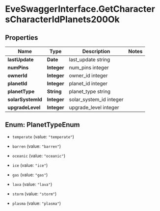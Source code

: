 # EveSwaggerInterface.GetCharactersCharacterIdPlanets200Ok

## Properties
Name | Type | Description | Notes
------------ | ------------- | ------------- | -------------
**lastUpdate** | **Date** | last_update string | 
**numPins** | **Integer** | num_pins integer | 
**ownerId** | **Integer** | owner_id integer | 
**planetId** | **Integer** | planet_id integer | 
**planetType** | **String** | planet_type string | 
**solarSystemId** | **Integer** | solar_system_id integer | 
**upgradeLevel** | **Integer** | upgrade_level integer | 


<a name="PlanetTypeEnum"></a>
## Enum: PlanetTypeEnum


* `temperate` (value: `"temperate"`)

* `barren` (value: `"barren"`)

* `oceanic` (value: `"oceanic"`)

* `ice` (value: `"ice"`)

* `gas` (value: `"gas"`)

* `lava` (value: `"lava"`)

* `storm` (value: `"storm"`)

* `plasma` (value: `"plasma"`)




